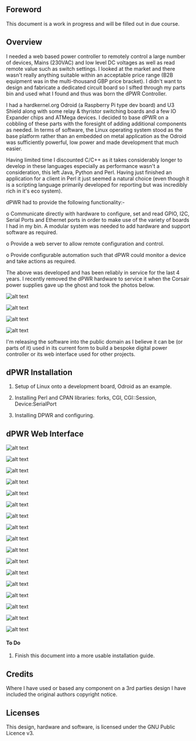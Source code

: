 ## Foreword

This document is a work in progress and will be filled out in due course.



## Overview

I needed a web based power controller to remotely control a large number of devices, Mains (230VAC) and low level DC voltages as well as read remote value such as switch settings. I looked at the market and there wasn't really anything suitable within an acceptable price range (B2B equipment was in the multi-thousand GBP price bracket). I didn't want to design and fabricate a dedicated circuit board so I sifted through my parts bin and used what I found and thus was born the dPWR Controller.

I had a hardkernel.org Odroid (a Raspberry Pi type dev board) and U3 Shield along with some relay & thyristor switching boards and a few IO Expander chips and ATMega devices. I decided to base dPWR on a cobbling of these parts with the foresight of adding additional components as needed. In terms of software, the Linux operating system stood as the base platform rather than an embedded on metal application as the Odroid was sufficiently powerful, low power and made development that much easier.

Having limited time I discounted C/C++ as it takes considerably longer to develop in these languages especially as performance wasn't a consideration, this left Java, Python and Perl. Having just finished an application for a client in Perl it just seemed a natural choice (even though it is a scripting language primarily developed for reporting but was incredibly rich in it's eco system). 

dPWR had to provide the following functionality:-

o Communicate directly with hardware to configure, set and read GPIO, I2C, Serial Ports and Ethernet ports in order to make use of the variety of boards I had in my bin. A modular system was needed to add hardware and support software as required.

o Provide a web server to allow remote configuration and control.

o Provide configurable automation such that dPWR could monitor a device and take actions as required.

The above was developed and has been reliably in service for the last 4 years. I recently removed the dPWR hardware to service it when the Corsair power supplies gave up the ghost and took the photos below.

![alt text](https://github.com/pdsmart/DPWR/blob/master/docs/IMG_9800.jpg)

![alt text](https://github.com/pdsmart/DPWR/blob/master/docs/IMG_9801.jpg)

![alt text](https://github.com/pdsmart/DPWR/blob/master/docs/IMG_9803.jpg)

![alt text](https://github.com/pdsmart/DPWR/blob/master/docs/IMG_9804.jpg)

I'm releasing the software into the public domain as I believe it can be (or parts of it) used in its current form to build a bespoke digital power controller or its web interface used for other projects.



## dPWR Installation

1) Setup of Linux onto a development board, Odroid as an example.

2) Installing Perl and CPAN libraries: forks, CGI, CGI::Session, Device:SerialPort

3) Installing DPWR and configuring.



## dPWR Web Interface

![alt text](https://github.com/pdsmart/DPWR/blob/master/docs/Screen1.png)

![alt text](https://github.com/pdsmart/DPWR/blob/master/docs/Screen2.png)

![alt text](https://github.com/pdsmart/DPWR/blob/master/docs/Screen3.png)

![alt text](https://github.com/pdsmart/DPWR/blob/master/docs/Screen4.png)

![alt text](https://github.com/pdsmart/DPWR/blob/master/docs/Screen5.png)

![alt text](https://github.com/pdsmart/DPWR/blob/master/docs/Screen6.png)

![alt text](https://github.com/pdsmart/DPWR/blob/master/docs/Screen7.png)

![alt text](https://github.com/pdsmart/DPWR/blob/master/docs/Screen8.png)

![alt text](https://github.com/pdsmart/DPWR/blob/master/docs/Screen9.png)

![alt text](https://github.com/pdsmart/DPWR/blob/master/docs/Screen10.png)

![alt text](https://github.com/pdsmart/DPWR/blob/master/docs/Screen11.png)

![alt text](https://github.com/pdsmart/DPWR/blob/master/docs/Screen12.png)

![alt text](https://github.com/pdsmart/DPWR/blob/master/docs/Screen13.png)

![alt text](https://github.com/pdsmart/DPWR/blob/master/docs/Screen14.png)

![alt text](https://github.com/pdsmart/DPWR/blob/master/docs/Screen15.png)

![alt text](https://github.com/pdsmart/DPWR/blob/master/docs/Screen16.png)

![alt text](https://github.com/pdsmart/DPWR/blob/master/docs/Screen17.png)





#### To Do
1) Finish this document into a more usable installation guide.




## Credits

Where I have used or based any component on a 3rd parties design I have included the original authors copyright notice.



## Licenses

This design, hardware and software, is licensed under the GNU Public Licence v3.


